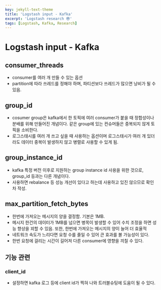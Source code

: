 ```yaml
---
key: jekyll-text-theme
title: 'Logstash input - Kafka'
excerpt: 'Logstash research 😎'
tags: [Logstash, Kafka, Research]
---
```


# Logstash input - Kafka


## consumer_threads

- consumer를 여러 개 만들 수 있는 옵션
- partition에 따라 쓰레드를 정해야 하며, 파티션보다 쓰레드가 많으면 낭비가 될 수 있음.

## group_id

- cosumer group은 kafka에서 한 토픽에 여러 consumer가 붙을 때 정합성이나 분배를 위해 만들어진 개념이다. 같은 group에 있는 컨슈머들은 중복되지 않게 토픽을 소비한다.
- 로그스태시를 여러 개 쓰고 싶을 때 사용하는 옵션이며 로그스태시가 여러 개 있더라도 데이터 중복이 발생하지 않고 병렬로 사용할 수 있게 됨.

## group_instance_id

- kafka 특정 버전 이후로 지원하는 group instance id 사용을 위한 것으로, group_id 등과는 다른 개념이다.
- 사용하면 rebalance 등 성능 개선이 있다고 하는데 사용하고 있진 않으므로 확인 차 작성.

## max_partition_fetch_bytes

- 한번에 가져오는 메시지의 양을 결정함. 기본은 1MB.
- 메시지 한건의 데이터가 1MB를 넘으면 병목이 발생할 수 있어 수치 조정을 하면 성능 향상을 꾀할 수 있음. 또한, 한번에 가져오는 메시지의 양이 늘어 더 효율적
- 네트워크 속도가 느리다면 요청 수를 줄일 수 있어 큰 효과를 볼 가능성이 있다.
- 한번 요청에 걸리는 시간이 길어져 다른 consumer에 영향을 끼칠 수 있다.


## 기능 관련

### client_id

- 설정하면 kafka 로그 등에 client id가 찍혀 나와 트러블슈팅에 도움이 될 수 있다.